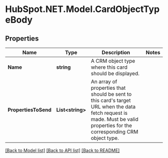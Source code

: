 # HubSpot.NET.Model.CardObjectTypeBody

## Properties

Name | Type | Description | Notes
------------ | ------------- | ------------- | -------------
**Name** | **string** | A CRM object type where this card should be displayed. | 
**PropertiesToSend** | **List&lt;string&gt;** | An array of properties that should be sent to this card&#39;s target URL when the data fetch request is made. Must be valid properties for the corresponding CRM object type. | 

[[Back to Model list]](../README.md#documentation-for-models) [[Back to API list]](../README.md#documentation-for-api-endpoints) [[Back to README]](../README.md)

